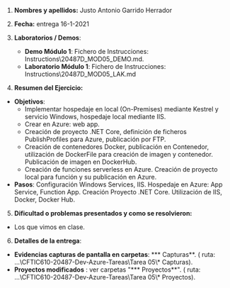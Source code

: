 1. **Nombres y apellidos:** Justo Antonio Garrido Herrador

2. **Fecha:** entrega 16-1-2021

3. **Laboratorios / Demos**: 
   - **Demo Módulo 1**: Fichero de Instrucciones: Instructions\20487D_MOD05_DEMO.md. 
   - **Laboratorio Módulo 1**: Fichero de Instrucciones: Instructions\20487D_MOD05_LAK.md
   
4. **Resumen del Ejercicio:**
* **Objetivos**: 
     * Implementar hospedaje en local (On-Premises) mediante Kestrel y servicio Windows, hospedaje local mediante IIS. 
     * Crear en Azure: web app. 
     * Creación de proyecto .NET Core, definición de ficheros PublishProfiles para Azure, publicación por FTP. 
     * Creación de contenedores Docker, publicación en Contenedor, utilización de DockerFile para creación de imagen y contenedor. Publicación de imagen en DockerHub. 
     * Creación de funciones serverless en Azure. Creación de proyecto local para función y su publicación en Azure. 
* **Pasos**:  Configuración Windows Services, IIS. Hospedaje en Azure: App Service, Function App. Creación Proyecto .NET Core. Utilización de IIS, Docker, Docker Hub.

5. **Dificultad o problemas presentados y como se resolvieron:**  
* Los que vimos en clase.
  
6. **Detalles de la entrega**: 
* **Evidencias capturas de pantalla en carpetas**: *** Capturas**. ( ruta: ...\\CFTIC610-20487-Dev-Azure-Tareas\Tarea 05\\* Capturas).
* **Proyectos modificados** : ver carpetas "*** Proyectos**". ( ruta: ...\CFTIC610-20487-Dev-Azure-Tareas\Tarea 05\\* Proyectos).

